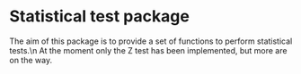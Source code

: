 # Statistical test package

The aim of this package is to provide a set of functions to perform statistical tests.\n
At the moment only the Z test has been implemented, but more are on the way.

